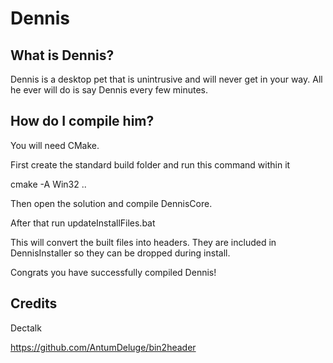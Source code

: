 # Dennis

## What is Dennis?

Dennis is a desktop pet that is unintrusive and will never get in your way. All he ever will do is say Dennis every few minutes.

## How do I compile him?

You will need CMake.

First create the standard build folder and run this command within it

cmake -A Win32 ..

Then open the solution and compile DennisCore.

After that run updateInstallFiles.bat

This will convert the built files into headers. 
They are included in DennisInstaller so they can be dropped during install.

Congrats you have successfully compiled Dennis!

## Credits

Dectalk

https://github.com/AntumDeluge/bin2header